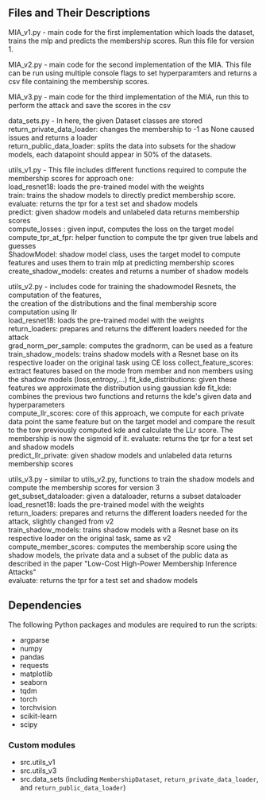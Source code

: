## Files and Their Descriptions  

MIA_v1.py - main code for the first implementation which loads the dataset, trains the mlp and predicts the membership scores. Run this file for version 1.  

MIA_v2.py - main code for the second implementation of the MIA. This file can be run using multiple console flags to set hyperparamters and returns a csv file containing the membership scores.  

MIA_v3.py - main code for the third implementation of the MIA, run this to perform the attack and save the scores in the csv  

data_sets.py - In here, the given Dataset classes are stored   
               return_private_data_loader: changes the membership to -1 as None caused issues and returns a loader   
               return_public_data_loader: splits the data into subsets for the shadow models, each datapoint should appear in 50% of the datasets.  

utils_v1.py - This file includes different functions required to compute the membership scores for approach one:  
              load_resnet18: loads the pre-trained model with the weights  
              train: trains the shadow models to directly predict membership score.  
              evaluate: returns the tpr for a test set and shadow models  
              predict: given shadow models and unlabeled data returns membership scores  
              compute_losses : given input, computes the loss on the target model  
              compute_tpr_at_fpr: helper function to compute the tpr given true labels and guesses  
              ShadowModel: shadow model class, uses the target model to compute features and uses them to train mlp at predicting membership scores  
              create_shadow_models: creates and returns a number of shadow models  

utils_v2.py - includes code for training the shadowmodel Resnets, the computation of the features,   
the creation of the distributions and the final membership score computation using llr   
              load_resnet18: loads the pre-trained model with the weights  
              return_loaders: prepares and returns the different loaders needed for the attack  
              grad_norm_per_sample: computes the gradnorm, can be used as a feature  
              train_shadow_models: trains shadow models with a Resnet base on its respective loader on the original task using CE loss
              collect_feature_scores: extract features based on the mode from member and non members using the shadow models (loss,entropy,...) 
              fit_kde_distributions: given these features we approximate the distribution using gaussian kde 
              fit_kde: combines the previous two functions and returns the kde's given data and hyperparameters  
              compute_llr_scores: core of this approach, we compute for each private data point the same feature but on the target model and compare the 
                                    result to the tow previously computed kde and calculate the LLr score. The membership is now the sigmoid of it.
              evaluate: returns the tpr for a test set and shadow models  
              predict_llr_private: given shadow models and unlabeled data returns membership scores  

utils_v3.py - similar to utils_v2.py, functions to train the shadow models and compute the membership scores for version 3  
              get_subset_dataloader: given a dataloader, returns a subset dataloader  
              load_resnet18: loads the pre-trained model with the weights  
              return_loaders: prepares and returns the different loaders needed for the attack, slightly changed from v2  
              train_shadow_models: trains shadow models with a Resnet base on its respective loader on the original task, same as v2  
              compute_member_scores: computes the membership score using the shadow models, the private data and a subset of the public data as described in the paper "Low-Cost High-Power Membership Inference Attacks"  
              evaluate: returns the tpr for a test set and shadow models  

## Dependencies

The following Python packages and modules are required to run the scripts:

- argparse
- numpy
- pandas
- requests
- matplotlib
- seaborn
- tqdm
- torch
- torchvision
- scikit-learn
- scipy

### Custom modules
- src.utils_v1
- src.utils_v3
- src.data_sets (including `MembershipDataset`, `return_private_data_loader`, and `return_public_data_loader`)